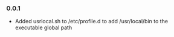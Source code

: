 ### 0.0.1

- Added usrlocal.sh to /etc/profile.d to add /usr/local/bin to the executable global path
